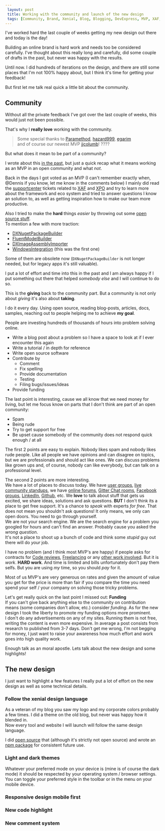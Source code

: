 ```yaml
---
 layout: post 
 title: Working with the community and launch of the new design
 tags: [Community, Brand, Xenial, Blog, Blogging, DevExpress, MVP, XAF, XPO]
---
```


I've worked hard the last couple of weeks getting my new design out there and today is the day!

Building an online brand is hard work and needs too be considered carefully.
I've thought about this really long and carefully, did some couple of drafts in the past, but never was happy with the results.

Until now. I did hundreds of iterations on the design, and there are still some places that I'm not 100% happy about,
but I think it's time for getting your feedback!

But first let me talk real quick a little bit about the community.

## Community

Without all the private feedback I've got over the last couple of weeks, this would just not been possible.

That's why I **really love** working with the community.

> Some special thanks to [Paramethod](https://github.com/Paramethod), [hazard999](https://github.com/hazard999), [egarim](https://github.com/egarim)  
> and of course our newest MVP [jjcolumb](https://github.com/jjcolumb)! ????

But what does it mean to be part of a community?

I wrote about this [in the past](2019/12/05/the-third-annual-csharp-advent-pretzel-journey.html#community), but just a quick recap what it means working as an MVP in an open community and what *not*.

Back in the days I got voted as an MVP (I can't remember exactly when, @Dennis if you know, let me know in the comments below) I mainly did read the [supportcenter](https://supportcenter.devexpress.com/) tickets related to [XAF](tags/XAF.html) and [XPO](tags/XPO.html) and try to learn more about the framework and eco system and tried to answer questions I know an solution to, as well as getting inspiration how to make our team more productive.

Also I tried to make the **hard** things *easier* by throwing out some [open source stuff](https://github.com/biohazard999?tab=repositories&q=&type=source&language=).  
To mention a few with more traction:

* [DXNugetPackageBuilder](https://github.com/biohazard999/DXNugetPackageBuilder)
* [FluentModelBuilder](https://github.com/biohazard999/Para.FluentModelBuilder)
* [DXImageAssemblyImporter](https://github.com/biohazard999/DXImageAssemblyImporter)
* [WindowsIntegration](https://github.com/biohazard999/Xpand.ExpressApp.Win.Para.WindowsIntegration) (this was the first one)

Some of them are obsolete now (`DXNugetPackageBuilder` is not longer needed, but for legacy apps it's still valuable).

I put a lot of effort and time into this in the past and I am always happy if I put something out there that helped *somebody else* and I will continue to do so.

This is the **giving** back to the community part.
But a community is not only about *giving* it's also about **taking**.

I do it every day. Using open source, reading blog-posts, articles, docs, samples, reaching out to people helping me to achieve **my goal**.

People are investing hundreds of thousands of hours into problem solving online.

* Write a blog post about a problem so I have a space to look at if I ever encounter this again
* Write a tutorial / in depth for reference
* Write open source software
* Contribute by
  * Comment
  * Fix spelling
  * Provide documentation
  * Testing
  * Filing bugs/issues/ideas
* Provide funding

The last point is interesting, cause we all know that we need money for living, but let me focus know on parts that I don't think are part of an open community:

* Spam
* Being rude
* Try to get support for free
* Be upset cause somebody of the community does not respond quick enough / at all

The first 2 points are easy to explain. Nobody likes spam and nobody likes rude people. Like all people we have opinions and can disagree on topics, but we are professionals and should act like ones. We can discuss problems like grown ups and, of course, nobody can like everybody, but can talk on a professional level.

The second 2 points are more interesting.  
We have a lot of places to discuss today. We have [user groups](), [live community standups](), we have [online forums](), [Gitter Chat rooms](), [Facebook groups](), [LinkedIn](), [Github](), etc. We **love** to talk about stuff that gets us excited, we share ideas, solutions and ask questions.  **BUT** I don't think its a place to get free support. It's a chance to *speak* with experts *for free*. That does not mean you shouldn't ask questions! It only means, we only can open doors. You need to go through yourself.  
We are not your search engine. We are the search engine for a problem you googled for hours and can't find an answer. Probably cause you asked the *wrong question*.  
It's not a place to shoot up a bunch of code and think some *stupid* guy out there will do *your* job.

I have no problem (and I think most MVP's are happy) if people asks for contracts for [Code reviews](), [Freelancing]() or any [other work involved](). But it is *work*. **HARD work**. And time is limited and bills unfortunately don't pay them selfs.  But you are using *my* time, so you should *pay* for it.  

Most of us MVP's are very generous on rates and given the amount of value you get for the price is more than fair if you compare the time you need spend your self / your company on solving those tricky problems.

Let's get really quick on the last point I missed out: **Funding**  
If you can't give back anything else to the community on contribution means (some companies don't allow, etc.) consider *funding*. As for the new design I took the liberty to promote my funding options more prominent.  
I don't do any advertisements on any of my sites. Running them is not free, writing the content is even more expensive. In average a post consists from research to published from 3-7 days. Don't get me wrong, I'm not begging for money, I just want to raise your awareness how much effort and work goes into high quality work.

Enough talk as an moral apostle. Lets talk about the new design and some highlights!

## The new design

I just want to highlight a few features I really put a lot of effort on the new design as well as some technical details.

### Follow the xenial design language

As a veteran of my blog you saw my logo and my corporate colors probably a few times. I did a theme on the old blog, but never was happy how it blended in.  
Now every tool and website I will launch will follow the same design language.

I did [open source](https://github.com/xenial-io/Xenial.Template) that (although it's strictly not open source) and wrote an [npm package](https://www.npmjs.com/package/@xenial-io/xenial-template) for consistent future use.

### Light and dark themes

Whatever your preferred mode on your device is (mine is of course the dark mode) it should be respected by your operating system / browser settings. You can toggle your preferred style in the toolbar or in the menu on your mobile device.



### Responsive design mobile first

### New code highlight

### New comment system

